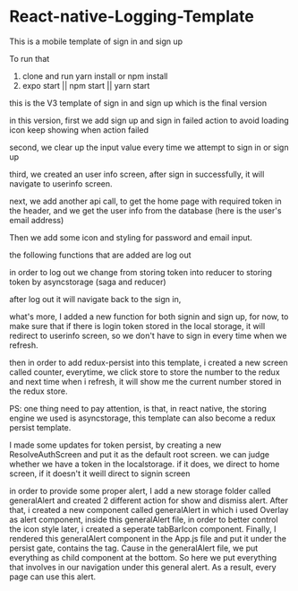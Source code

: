 # React-native-Logging-Template

This is a mobile template of sign in and sign up

To run that

1. clone and run yarn install or npm install
2. expo start || npm start || yarn start

this is the V3 template of sign in and sign up which is the final version

in this version, first we add sign up and sign in failed action to avoid loading icon keep showing when action failed

second, we clear up the input value every time we attempt to sign in or sign up

third, we created an user info screen, after sign in successfully, it will navigate to userinfo screen.

next, we add another api call, to get the home page with required token in the header, and we get the user info from the database (here is the user's email address)

Then we add some icon and styling for password and email input.

the following functions that are added are log out

in order to log out we change from storing token into reducer to storing token by asyncstorage (saga and reducer)

after log out it will navigate back to the sign in,

what's more, I added a new function for both signin and sign up, for now, to make sure that if there is login token stored in the local storage, it will redirect to userinfo screen, so we don't have to sign in every time when we refresh.

then in order to add redux-persist into this template, i created a new screen called counter, everytime, we click store to store the number to the redux and next time when i refresh, it will show me the current number stored in the redux store.

PS: one thing need to pay attention, is that, in react native, the storing engine we used is asyncstorage, this template can also become a redux persist template.

I made some updates for token persist, by creating a new ResolveAuthScreen and put it as the default root screen. we can judge whether we have a token in the localstorage. if it does, we direct to home screen, if it doesn't it weill direct to signin screen

in order to provide some proper alert, I add a new storage folder called generalAlert and created 2 different action for show and dismiss alert. After that, i created a new component called generalAlert in which i used Overlay as alert component, inside this generalAlert file, in order to better control the icon style later, i created a seperate tabBarIcon component. Finally, I rendered this generalAlert component in the App.js file and put it under the persist gate, contains the <App> tag. Cause in the generalAlert file, we put everything as child component at the bottom. So here we put everything that involves in our navigation under this general alert. As a result, every page can use this alert.
